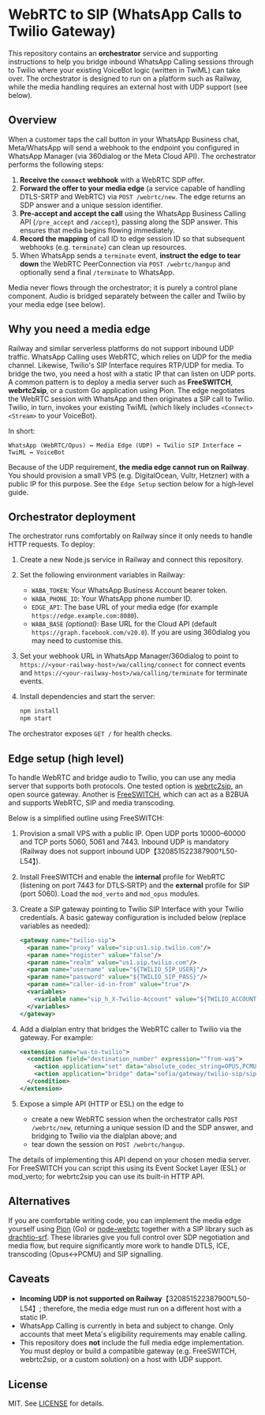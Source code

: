 # WebRTC to SIP (WhatsApp Calls to Twilio Gateway)

This repository contains an **orchestrator** service and supporting
instructions to help you bridge inbound WhatsApp Calling sessions
through to Twilio where your existing VoiceBot logic (written in
TwiML) can take over.  The orchestrator is designed to run on a
platform such as Railway, while the media handling requires an
external host with UDP support (see below).

## Overview

When a customer taps the call button in your WhatsApp Business chat,
Meta/WhatsApp will send a webhook to the endpoint you configured in
WhatsApp Manager (via 360dialog or the Meta Cloud API).  The
orchestrator performs the following steps:

1. **Receive the `connect` webhook** with a WebRTC SDP offer.
2. **Forward the offer to your media edge** (a service capable of
   handling DTLS-SRTP and WebRTC) via `POST /webrtc/new`.  The edge
   returns an SDP answer and a unique session identifier.
3. **Pre-accept and accept the call** using the WhatsApp Business
   Calling API (`/pre_accept` and `/accept`), passing along the SDP
   answer.  This ensures that media begins flowing immediately.
4. **Record the mapping** of call ID to edge session ID so that
   subsequent webhooks (e.g. `terminate`) can clean up resources.
5. When WhatsApp sends a `terminate` event, **instruct the edge to
   tear down** the WebRTC PeerConnection via `POST /webrtc/hangup` and
   optionally send a final `/terminate` to WhatsApp.

Media never flows through the orchestrator; it is purely a control
plane component.  Audio is bridged separately between the caller and
Twilio by your media edge (see below).

## Why you need a media edge

Railway and similar serverless platforms do not support inbound UDP
traffic.  WhatsApp Calling uses WebRTC, which relies on UDP for the
media channel.  Likewise, Twilio's SIP Interface requires RTP/UDP for
media.  To bridge the two, you need a host with a static IP that can
listen on UDP ports.  A common pattern is to deploy a media server
such as **FreeSWITCH**, **webrtc2sip**, or a custom Go application
using Pion.  The edge negotiates the WebRTC session with WhatsApp and
then originates a SIP call to Twilio.  Twilio, in turn, invokes your
existing TwiML (which likely includes `<Connect><Stream>` to your
VoiceBot).

In short:

```
WhatsApp (WebRTC/Opus) ↔ Media Edge (UDP) ↔ Twilio SIP Interface ↔ TwiML ↔ VoiceBot
```

Because of the UDP requirement, **the media edge cannot run on
Railway**.  You should provision a small VPS (e.g. DigitalOcean,
Vultr, Hetzner) with a public IP for this purpose.  See the
`Edge Setup` section below for a high‑level guide.

## Orchestrator deployment

The orchestrator runs comfortably on Railway since it only needs to
handle HTTP requests.  To deploy:

1. Create a new Node.js service in Railway and connect this
   repository.
2. Set the following environment variables in Railway:

   - `WABA_TOKEN`: Your WhatsApp Business Account bearer token.
   - `WABA_PHONE_ID`: Your WhatsApp phone number ID.
   - `EDGE_API`: The base URL of your media edge (for example
     `https://edge.example.com:8080`).
   - `WABA_BASE` *(optional)*: Base URL for the Cloud API (default
     `https://graph.facebook.com/v20.0`).  If you are using 360dialog
     you may need to customise this.

3. Set your webhook URL in WhatsApp Manager/360dialog to point to
   `https://<your-railway-host>/wa/calling/connect` for connect events and
   `https://<your-railway-host>/wa/calling/terminate` for terminate
   events.
4. Install dependencies and start the server:

   ```bash
   npm install
   npm start
   ```

The orchestrator exposes `GET /` for health checks.

## Edge setup (high level)

To handle WebRTC and bridge audio to Twilio, you can use any media
server that supports both protocols.  One tested option is
[webrtc2sip](https://github.com/DoubangoTelecom/webrtc2sip), an open
source gateway.  Another is [FreeSWITCH](https://freeswitch.com/),
which can act as a B2BUA and supports WebRTC, SIP and media
transcoding.

Below is a simplified outline using FreeSWITCH:

1. Provision a small VPS with a public IP.  Open UDP ports
   10000–60000 and TCP ports 5060, 5061 and 7443.  Inbound UDP is
   mandatory (Railway does not support inbound UDP【320851522387900†L50-L54】).
2. Install FreeSWITCH and enable the **internal** profile for WebRTC
   (listening on port 7443 for DTLS‑SRTP) and the **external** profile
   for SIP (port 5060).  Load the `mod_verto` and `mod_opus` modules.
3. Create a SIP gateway pointing to Twilio SIP Interface with your
   Twilio credentials.  A basic gateway configuration is included
   below (replace variables as needed):

   ```xml
   <gateway name="twilio-sip">
     <param name="proxy" value="sip:us1.sip.twilio.com"/>
     <param name="register" value="false"/>
     <param name="realm" value="us1.sip.twilio.com"/>
     <param name="username" value="${TWILIO_SIP_USER}"/>
     <param name="password" value="${TWILIO_SIP_PASS}"/>
     <param name="caller-id-in-from" value="true"/>
     <variables>
       <variable name="sip_h_X-Twilio-Account" value="${TWILIO_ACCOUNT_SID}"/>
     </variables>
   </gateway>
   ```

4. Add a dialplan entry that bridges the WebRTC caller to Twilio via
   the gateway.  For example:

   ```xml
   <extension name="wa-to-twilio">
     <condition field="destination_number" expression="^from-wa$">
       <action application="set" data="absolute_codec_string=OPUS,PCMU"/>
       <action application="bridge" data="sofia/gateway/twilio-sip/sip:wa-gateway.sip.twilio.com"/>
     </condition>
   </extension>
   ```

5. Expose a simple API (HTTP or ESL) on the edge to
   
   - create a new WebRTC session when the orchestrator calls
     `POST /webrtc/new`, returning a unique session ID and the SDP
     answer, and bridging to Twilio via the dialplan above; and
   - tear down the session on `POST /webrtc/hangup`.

The details of implementing this API depend on your chosen media
server.  For FreeSWITCH you can script this using its Event Socket
Layer (ESL) or mod_verto; for webrtc2sip you can use its built-in
HTTP API.

## Alternatives

If you are comfortable writing code, you can implement the media edge
yourself using [Pion](https://github.com/pion/webrtc) (Go) or
[node-webrtc](https://github.com/node-webrtc/node-webrtc) together
with a SIP library such as [drachtio-srf](https://github.com/drachtio/drachtio-srf).
These libraries give you full control over SDP negotiation and media
flow, but require significantly more work to handle DTLS, ICE,
transcoding (Opus↔PCMU) and SIP signalling.

## Caveats

* **Incoming UDP is not supported on Railway**【320851522387900†L50-L54】;
  therefore, the media edge must run on a different host with a
  static IP.
* WhatsApp Calling is currently in beta and subject to change.  Only
  accounts that meet Meta's eligibility requirements may enable
  calling.
* This repository does **not** include the full media edge
  implementation.  You must deploy or build a compatible gateway
  (e.g. FreeSWITCH, webrtc2sip, or a custom solution) on a host with
  UDP support.

## License

MIT.  See [LICENSE](../LICENSE) for details.
